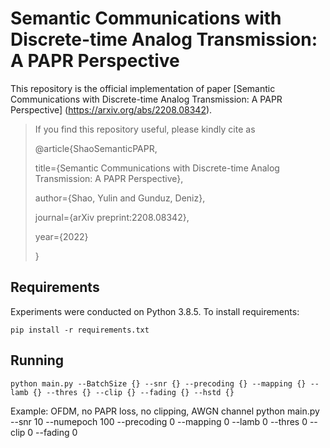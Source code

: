 # Semantic Communications with Discrete-time Analog Transmission: A PAPR Perspective

This repository is the official implementation of paper [Semantic Communications with Discrete-time Analog Transmission: A PAPR Perspective] (https://arxiv.org/abs/2208.08342).

> If you find this repository useful, please kindly cite as
> 
> @article{ShaoSemanticPAPR,
> 
> title={Semantic Communications with Discrete-time Analog Transmission: A PAPR Perspective},
> 
> author={Shao, Yulin and Gunduz, Deniz},
> 
> journal={arXiv preprint:2208.08342},
> 
> year={2022}
> 
> }

## Requirements

Experiments were conducted on Python 3.8.5. To install requirements:

```setup
pip install -r requirements.txt
```

## Running
```train
python main.py --BatchSize {} --snr {} --precoding {} --mapping {} --lamb {} --thres {} --clip {} --fading {} --hstd {}
```

Example:
OFDM, no PAPR loss, no clipping, AWGN channel
python main.py --snr 10 --numepoch 100 --precoding 0 --mapping 0 --lamb 0 --thres 0 --clip 0 --fading 0
